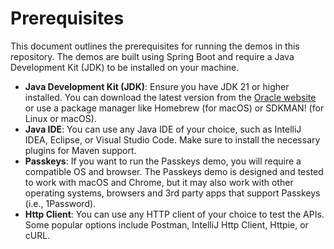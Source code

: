 # Prerequisites

This document outlines the prerequisites for running the demos in this repository. The demos are built using Spring Boot and require a Java Development Kit (JDK) to be installed on your machine.

- **Java Development Kit (JDK)**: Ensure you have JDK 21 or higher installed. You can download the latest version from the [Oracle website](https://www.oracle.com/java/technologies/javase/jdk21-archive-downloads.html) or use a package manager like Homebrew (for macOS) or SDKMAN! (for Linux or macOS).
- **Java IDE**: You can use any Java IDE of your choice, such as IntelliJ IDEA, Eclipse, or Visual Studio Code. Make sure to install the necessary plugins for Maven support.
- **Passkeys**: If you want to run the Passkeys demo, you will require a compatible OS and browser. The Passkeys demo is designed and tested to work with macOS and Chrome, but it may also work with other operating systems, browsers and 3rd party apps that support Passkeys (i.e., 1Password).
- **Http Client**: You can use any HTTP client of your choice to test the APIs. Some popular options include Postman, IntelliJ Http Client, Httpie, or cURL. 
